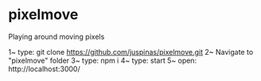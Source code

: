 # pixelmove
Playing around moving pixels

1~ type: git clone https://github.com/juspinas/pixelmove.git
2~ Navigate to "pixelmove" folder
3~ type: npm i
4~ type: start
5~ open: http://localhost:3000/
